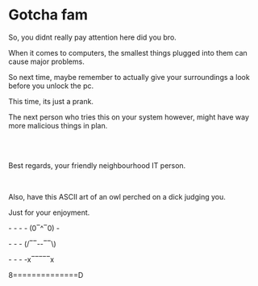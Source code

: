 <html>
<body>
<h1>Gotcha fam</h1>
<p>So, you didnt really pay attention here did you bro.</p>
<p>When it comes to computers, the smallest things plugged into them can cause major problems.</p>
<p>So next time, maybe remember to actually give your surroundings a look before you unlock the pc.</p>
<p>This time, its just a prank.</p>
<p>The next person who tries this on your system however, might have way more malicious things in plan.</p>
<br>
<br>
<p>Best regards, your friendly neighbourhood IT person.</p>
<br>
<p>Also, have this ASCII art of an owl perched on a dick judging you.
<p>Just for your enjoyment.
<br>
<p>- - - - (0‾^‾0) -</p>
<p>- - - (/‾‾--‾‾\)</p>
<p>- - - -x‾‾‾‾‾x</p>
<p>8==============D</p>


</body>
</html>

